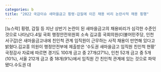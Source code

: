 ```yaml
---
categories: b
title: "2022 국감이슈 새마을금고 횡령·갑질에 이은 채용 비리 논란사적 채용 횡행"
---
```

[뉴스락] 횡령, 갑질 등 지난 상반기 논란이 된 새마을금고의 채용비리가 심각한 수준인 것으로 나타났다.4일 국회 행정안전위원회 소속 김교흥 국회의원(더불어민주당, 인천 서구갑)은 새마을금고내에 친인척 관계 임직원이 근무하는 사적 채용이 만연해 있다고 밝혔다.김교흥 의원이 행정안전부에 제출받은 ‘수도권 새마을금고 임직원 친인척 현황’ 국정감사 자료에 따르면 경기도 100개 금고 중 27개(27%), 인천 52개 금고 중 5개(10%), 서울 212개 금고 중 18개(9%)에서 임직원 간 친인척 관계에 있는 것으로 파악됐다.수도권 대